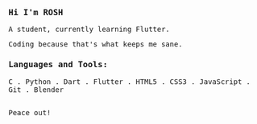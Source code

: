 <samp>
  <h3>Hi I'm ROSH</h3>
  A student, currently learning Flutter.<p>
  Coding because that's what keeps me sane.
<h3>
Languages and Tools:
</h3>
  C .
  Python .
  Dart</a> .
  Flutter .
  HTML5 .
  CSS3 .
  JavaScript .
  Git</a> .
  Blender 
  
<p><br>
  Peace out!
</samp>
